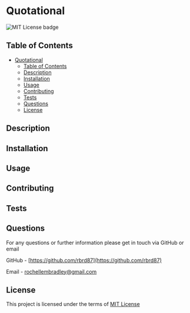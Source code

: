 # Quotational

![MIT License  badge](https://img.shields.io/static/v1?label=license&message=mit&color=green&style=flat)

## Table of Contents
- [Quotational](#quotational)
  - [Table of Contents](#table-of-contents)
  - [Description](#description)
  - [Installation](#installation)
  - [Usage](#usage)
  - [Contributing](#contributing)
  - [Tests](#tests)
  - [Questions](#questions)
  - [License](#license)
  
## Description


## Installation

  
## Usage 

  
## Contributing


## Tests

  
## Questions
For any questions or further information please get in touch via GitHub or email

GitHub - [https://github.com/rbrd87](https://github.com/rbrd87)

Email - [rochellembradley@gmail.com](mailto:rochellembradley@gmail.com)

## License 
This project is licensed under the terms of [MIT License ](../LICENSE)